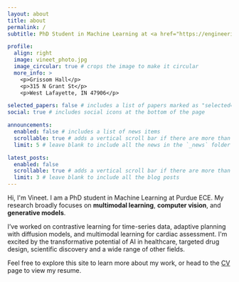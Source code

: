```yaml
---
layout: about
title: about
permalink: /
subtitle: PhD Student in Machine Learning at <a href="https://engineering.purdue.edu/ECE">Purdue ECE</a>

profile:
  align: right
  image: vineet_photo.jpg
  image_circular: true # crops the image to make it circular
  more_info: >
    <p>Grissom Hall</p>
    <p>315 N Grant St</p>
    <p>West Lafayette, IN 47906</p>

selected_papers: false # includes a list of papers marked as "selected={true}"
social: true # includes social icons at the bottom of the page

announcements:
  enabled: false # includes a list of news items
  scrollable: true # adds a vertical scroll bar if there are more than 3 news items
  limit: 5 # leave blank to include all the news in the `_news` folder

latest_posts:
  enabled: false
  scrollable: true # adds a vertical scroll bar if there are more than 3 new posts items
  limit: 3 # leave blank to include all the blog posts
---
```


Hi, I'm Vineet. I am a PhD student in Machine Learning at Purdue ECE. My research broadly focuses on **multimodal learning**, **computer vision**, and **generative models**.

I’ve worked on contrastive learning for time-series data, adaptive planning with diffusion models, and multimodal learning for cardiac assessment. I'm excited by the transformative potential of AI in healthcare, targeted drug design, scientific discovery and a wide range of other fields.

Feel free to explore this site to learn more about my work, or head to the <a href="/cv/">CV</a> page to view my resume.
